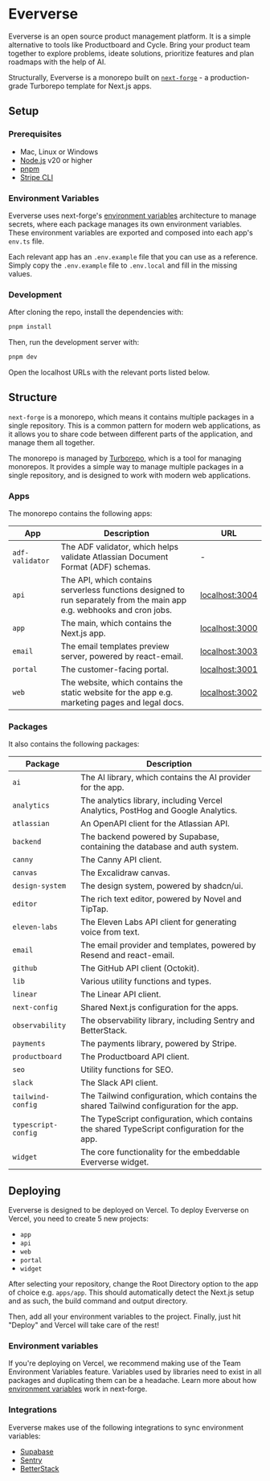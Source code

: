 # Eververse

Eververse is an open source product management platform. It is a simple alternative to tools like Productboard and Cycle. Bring your product team together to explore problems, ideate solutions, prioritize features and plan roadmaps with the help of AI.

Structurally, Eververse is a monorepo built on [`next-forge`](https://www.next-forge.com) - a production-grade Turborepo template for Next.js apps.

## Setup

### Prerequisites

- Mac, Linux or Windows
- [Node.js](https://nodejs.org/en/download/) v20 or higher
- [pnpm](https://pnpm.io/installation)
- [Stripe CLI](https://docs.stripe.com/stripe-cli)

### Environment Variables

Eververse uses next-forge's [environment variables](https://docs.next-forge.com/setup/env) architecture to manage secrets, where each package manages its own environment variables. These environment variables are exported and composed into each app's `env.ts` file.

Each relevant app has an `.env.example` file that you can use as a reference. Simply copy the `.env.example` file to `.env.local` and fill in the missing values.

### Development

After cloning the repo, install the dependencies with:

```sh
pnpm install
```

Then, run the development server with:

```sh
pnpm dev
```

Open the localhost URLs with the relevant ports listed below.

## Structure

`next-forge` is a monorepo, which means it contains multiple packages in a single repository. This is a common pattern for modern web applications, as it allows you to share code between different parts of the application, and manage them all together.

The monorepo is managed by [Turborepo](https://turbo.build/repo), which is a tool for managing monorepos. It provides a simple way to manage multiple packages in a single repository, and is designed to work with modern web applications.

### Apps

The monorepo contains the following apps:

| App | Description | URL |
| --- | ----------- | --- |
| `adf-validator` | The ADF validator, which helps validate Atlassian Document Format (ADF) schemas. | - |
| `api` | The API, which contains serverless functions designed to run separately from the main app e.g. webhooks and cron jobs. | [localhost:3004](http://localhost:3004/) |
| `app` | The main, which contains the Next.js app. | [localhost:3000](http://localhost:3000/) |
| `email` | The email templates preview server, powered by react-email. | [localhost:3003](http://localhost:3003/) |
| `portal` | The customer-facing portal. | [localhost:3001](http://localhost:3001/) |
| `web` | The website, which contains the static website for the app e.g. marketing pages and legal docs. | [localhost:3002](http://localhost:3002/) |

### Packages

It also contains the following packages:

| Package | Description |
| --- | ----------- |
| `ai` | The AI library, which contains the AI provider for the app. |
| `analytics` | The analytics library, including Vercel Analytics, PostHog and Google Analytics. |
| `atlassian` | An OpenAPI client for the Atlassian API. |
| `backend` | The backend powered by Supabase, containing the database and auth system. |
| `canny` | The Canny API client. |
| `canvas` | The Excalidraw canvas. |
| `design-system` | The design system, powered by shadcn/ui. |
| `editor` | The rich text editor, powered by Novel and TipTap. |
| `eleven-labs` | The Eleven Labs API client for generating voice from text. |
| `email` | The email provider and templates, powered by Resend and react-email. |
| `github` | The GitHub API client (Octokit). |
| `lib` | Various utility functions and types. |
| `linear` | The Linear API client. |
| `next-config` | Shared Next.js configuration for the apps. |
| `observability` | The observability library, including Sentry and BetterStack. |
| `payments` | The payments library, powered by Stripe. |
| `productboard` | The Productboard API client. |
| `seo` | Utility functions for SEO. |
| `slack` | The Slack API client. |
| `tailwind-config` | The Tailwind configuration, which contains the shared Tailwind configuration for the app. |
| `typescript-config` | The TypeScript configuration, which contains the shared TypeScript configuration for the app. |
| `widget` | The core functionality for the embeddable Eververse widget. |

## Deploying

Eververse is designed to be deployed on Vercel. To deploy Eververse on Vercel, you need to create 5 new projects:

- `app`
- `api`
- `web`
- `portal`
- `widget`

After selecting your repository, change the Root Directory option to the app of choice e.g. `apps/app`. This should automatically detect the Next.js setup and as such, the build command and output directory.

Then, add all your environment variables to the project. Finally, just hit "Deploy" and Vercel will take care of the rest!

### Environment variables

If you're deploying on Vercel, we recommend making use of the Team Environment Variables feature. Variables used by libraries need to exist in all packages and duplicating them can be a headache. Learn more about how [environment variables](https://docs.next-forge.com/setup/env) work in next-forge.

### Integrations

Eververse makes use of the following integrations to sync environment variables:

- [Supabase](https://vercel.com/marketplace/supabase)
- [Sentry](https://vercel.com/marketplace/sentry)
- [BetterStack](https://vercel.com/marketplace/betterstack)
